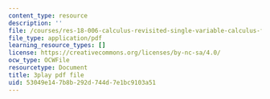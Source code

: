 ```yaml
---
content_type: resource
description: ''
file: /courses/res-18-006-calculus-revisited-single-variable-calculus-fall-2010/53049e147b8b292d744d7e1bc9103a51_elputTS7tAA.pdf
file_type: application/pdf
learning_resource_types: []
license: https://creativecommons.org/licenses/by-nc-sa/4.0/
ocw_type: OCWFile
resourcetype: Document
title: 3play pdf file
uid: 53049e14-7b8b-292d-744d-7e1bc9103a51
---
```

